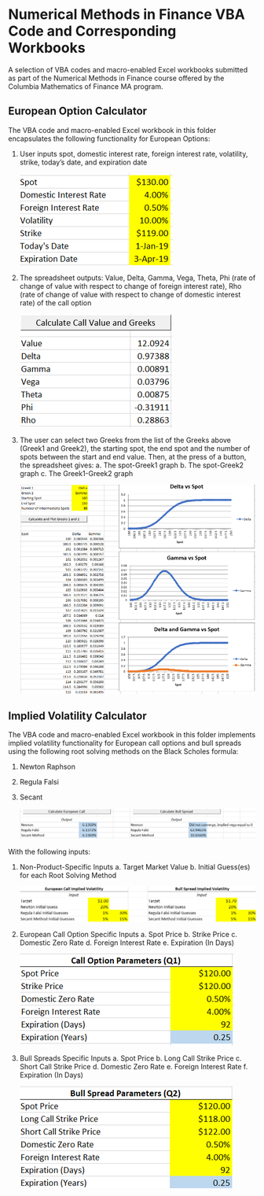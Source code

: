 # Numerical Methods in Finance VBA Code and Corresponding Workbooks

A selection of VBA codes and macro-enabled Excel workbooks submitted as part of 
the Numerical Methods in Finance course offered by the Columbia Mathematics of 
Finance MA program.



## European Option Calculator

The VBA code and macro-enabled Excel workbook in this folder encapsulates the 
following functionality for European Options:

1. User inputs spot, domestic interest rate, foreign interest rate, volatility, 
strike, today’s date, and expiration date

    ![](EO_Calc_Inputs.png)

2. The spreadsheet outputs: Value, Delta, Gamma, Vega, Theta, Phi (rate of 
change of value with respect to change of foreign interest rate), Rho (rate of 
change of value with respect to change of domestic interest rate) of the call 
option

    ![](EO_Calc_Outputs.png)

3. The user can select two Greeks from the list of the Greeks above (Greek1 and 
Greek2), the starting spot, the end spot and the number of spots between the 
start and end value. Then, at the press of a button, the spreadsheet gives:
    a. The spot-Greek1 graph
    b. The spot-Greek2 graph
    c. The Greek1-Greek2 graph
    
    ![](EO_Calc_Greeks.png)



## Implied Volatility Calculator

The VBA code and macro-enabled Excel workbook in this folder implements implied
volatility functionality for European call options and bull spreads using the
following root solving methods on the Black Scholes formula:

1. Newton Raphson
2. Regula Falsi
3. Secant

    ![](IV_Calc_Outputs.png)

With the following inputs:

1. Non-Product-Specific Inputs
    a. Target Market Value
    b. Initial Guess(es) for each Root Solving Method
    
    ![](IV_Calc_Common_Inputs.png)


2. European Call Option Specific Inputs
    a. Spot Price
    b. Strike Price
    c. Domestic Zero Rate
    d. Foreign Interest Rate
    e. Expiration (In Days)
    
    ![](IV_Calc_Call_Inputs.png)


3. Bull Spreads Specific Inputs
    a. Spot Price
    b. Long Call Strike Price
    c. Short Call Strike Price
    d. Domestic Zero Rate
    e. Foreign Interest Rate
    f. Expiration (In Days)
    
    ![](IV_Calc_Bull_Inputs.png)
    